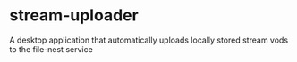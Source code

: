 # stream-uploader

A desktop application that automatically uploads locally stored stream vods to the file-nest service
